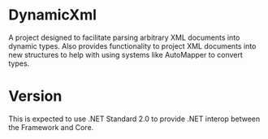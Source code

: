 # DynamicXml
A project designed to facilitate parsing arbitrary XML documents into dynamic types. Also provides functionality to project XML documents into new structures to help with using systems like AutoMapper to convert types.

# Version
This is expected to use .NET Standard 2.0 to provide .NET interop between the Framework and Core.